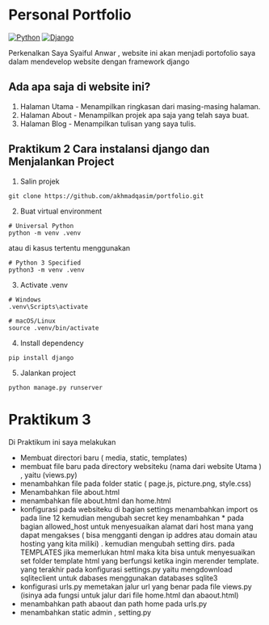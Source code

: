 # Personal Portfolio

[![Python](https://img.shields.io/badge/Python-3776AB?logo=python&logoColor=fff)](#)
[![Django](https://img.shields.io/badge/Django-%23092E20.svg?logo=django&logoColor=white)](#)

Perkenalkan Saya Syaiful Anwar , website ini akan menjadi portofolio saya dalam mendevelop website dengan framework django 

## Ada apa saja di website ini?

1. Halaman Utama - Menampilkan ringkasan dari masing-masing halaman.
2. Halaman About - Menampilkan projek apa saja yang telah saya buat.
3. Halaman Blog - Menampilkan tulisan yang saya tulis.

## Praktikum 2 Cara instalansi django dan  Menjalankan Project

1. Salin projek

```shell
git clone https://github.com/akhmadqasim/portfolio.git
```

2. Buat virtual environment

```shell
# Universal Python
python -m venv .venv
```

atau di kasus tertentu menggunakan

```shell
# Python 3 Specified
python3 -m venv .venv
```

3. Activate .venv

```shell
# Windows
.venv\Scripts\activate

# macOS/Linux
source .venv/bin/activate
```

4. Install dependency

```shell
pip install django
```

5. Jalankan project

```shell
python manage.py runserver
```
# Praktikum 3
Di Praktikum ini saya melakukan
- Membuat directori baru ( media, static, templates)
- membuat file baru pada directory websiteku (nama dari website Utama ) , yaitu (views.py)
- menambahkan file pada folder static ( page.js, picture.png, style.css)
- Menambahkan file about.html
- menambahkan file about.html dan home.html 
- konfigurasi pada websiteku di bagian settings menambahkan import os pada line 12 kemudian mengubah secret key menambahkan * pada bagian allowed_host untuk menyesuaikan alamat dari host mana yang dapat mengakses ( bisa mengganti dengan ip addres 
  atau domain atau hosting yang kita miliki) . kemudian mengubah setting dirs. pada TEMPLATES jika memerlukan html maka kita bisa  untuk menyesuaikan set folder template html yang berfungsi ketika ingin merender template. yang terakhir pada konfigurasi settings.py yaitu mengdownload sqliteclient untuk dabases menggunakan databases sqlite3
- konfigurasi urls.py memetakan jalur url yang benar pada file views.py (isinya ada fungsi untuk jalur dari file home.html dan abaout.html)
- menambahkan path abaout dan path home pada urls.py
- menambahkan static admin , setting.py

